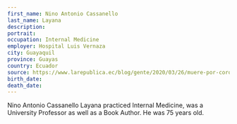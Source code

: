 ```yaml
---
first_name: Nino Antonio Cassanello 
last_name: Layana
description: 
portrait: 
occupation: Internal Medicine
employer: Hospital Luis Vernaza
city: Guayaquil
province: Guayas
country: Ecuador
source: https://www.larepublica.ec/blog/gente/2020/03/26/muere-por-coronavirus-el-doctor-nino-cassanello/
birth_date: 
death_date: 
---
```


Nino Antonio Cassanello Layana practiced Internal Medicine, was a University Professor as well as a Book Author. He was 75 years old.